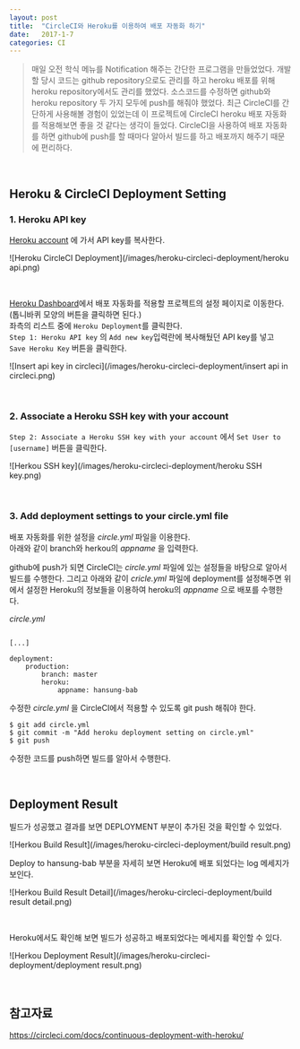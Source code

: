 ```yaml
---
layout: post
title:  "CircleCI와 Heroku를 이용하여 배포 자동화 하기"
date:   2017-1-7
categories: CI
---
```


> 매일 오전 학식 메뉴를 Notification 해주는 간단한 프로그램을 만들었었다. 개발할 당시 코드는 github repository으로도 관리를 하고 heroku 배포를 위해 heroku repository에서도 관리를 했었다. 소스코드를 수정하면 github와 heroku repository 두 가지 모두에 push를 해줘야 했었다. 최근 CircleCI를 간단하게 사용해볼 경험이 있었는데 이 프로젝트에 CircleCI heroku 배포 자동화를 적용해보면 좋을 것 같다는 생각이 들었다. CircleCI을 사용하여 배포 자동화를 하면 github에 push를 할 때마다 알아서 빌드를 하고 배포까지 해주기 때문에 편리하다.  

<br/>  

## Heroku & CircleCI Deployment Setting

### 1. Heroku API key  

[Heroku account](https://dashboard.heroku.com/account) 에 가서 API key를 복사한다.  

![Heroku CircleCI Deployment](/images/heroku-circleci-deployment/heroku api.png)  

<br/>   

[Heroku Dashboard](https://circleci.com/dashboard)에서 배포 자동화를 적용할 프로젝트의 설정 페이지로 이동한다.  
(톱니바퀴 모양의 버튼을 클릭하면 된다.)  
좌측의 리스트 중에 `Heroku Deployment`를 클릭한다.  
`Step 1: Heroku API key` 의 `Add new key`입력란에 복사해뒀던 API key를 넣고 `Save Heroku Key` 버튼을 클릭한다.  


![Insert api key in circleci](/images/heroku-circleci-deployment/insert api in circleci.png)  

<br/>  

### 2. Associate a Heroku SSH key with your account  

`Step 2: Associate a Heroku SSH key with your account` 에서 `Set User to [username]` 버튼을 클릭한다.  

![Herkou SSH key](/images/heroku-circleci-deployment/heroku SSH key.png)  

<br/>  

### 3. Add deployment settings to your circle.yml file  

배포 자동화를 위한 설정을 _circle.yml_ 파일을 이용한다.  
아래와 같이 branch와 herkou의 _appname_ 을 입력한다.    

github에 push가 되면 CircleCI는 _circle.yml_ 파일에 있는 설정들을 바탕으로 알아서 빌드를 수행한다. 그리고 아래와 같이 _cricle.yml_ 파일에 deployment를 설정해주면 위에서 설정한 Heroku의 정보들을 이용하여 heroku의 _appname_ 으로 배포를 수행한다.  

_circle.yml_  

```

[...]

deployment:
    production:
        branch: master
        heroku:
            appname: hansung-bab
```  

수정한 _circle.yml_ 을 CircleCI에서 적용할 수 있도록 git push 해줘야 한다.  

```
$ git add circle.yml
$ git commit -m "Add heroku deployment setting on circle.yml"
$ git push
```  

수정한 코드를 push하면 빌드를 알아서 수행한다.  


<br/>  

## Deployment Result  

빌드가 성공했고 결과를 보면 DEPLOYMENT 부분이 추가된 것을 확인할 수 있었다.  

![Herkou Build Result](/images/heroku-circleci-deployment/build result.png)   

Deploy to hansung-bab 부분을 자세히 보면 Heroku에 배포 되었다는 log 메세지가 보인다.  

![Herkou Build Result Detail](/images/heroku-circleci-deployment/build result detail.png)  

<br/>  

Heroku에서도 확인해 보면 빌드가 성공하고 배포되었다는 메세지를 확인할 수 있다.  

![Herkou Deployment Result](/images/heroku-circleci-deployment/deployment result.png)  

<br/>  

## 참고자료  

<https://circleci.com/docs/continuous-deployment-with-heroku/>  
